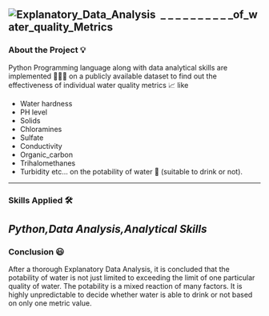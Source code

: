 ![Explanatory_Data_Analysis  _ _ _ _ _ _ _ _ _ _of_water_quality_Metrics](https://github.com/Vara-Prasad-Repakula/Explanatory_Data_Analysis_of_water_quality/assets/145162430/9446c6d2-ebfd-4a41-b5b5-8f2c4048e191)
---
### About the Project 💡
Python Programming language along with data analytical skills are implemented 🧑🏻‍💻 on a publicly available dataset to find out the effectiveness of individual water quality metrics 📈 like
- Water hardness
- PH level
- Solids
- Chloramines
- Sulfate
- Conductivity
- Organic_carbon
- Trihalomethanes
- Turbidity etc... on the potability of water 🚰 (suitable to drink or not).
---
### Skills Applied 🛠️
***Python,Data Analysis,Analytical Skills***
---
### Conclusion 😃
After a thorough Explanatory Data Analysis, it is concluded that the potability of water is not just limited to exceeding the limit of one particular quality of water. The potability is a mixed reaction of many factors. It is highly unpredictable to decide whether water is able to drink or not based on only one metric value.
